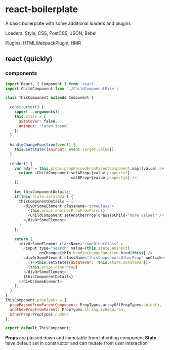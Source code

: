# react-boilerplate
A basic boilerplate with some additional loaders and plugins

Loaders: Style, CSS, PostCSS, JSON, Babel

Plugins: HTMLWebpackPlugin, HMR

## react (quickly)
### components

```javascript
import React, { Component } from 'react';
import ChildComponent from './ChildComponentFile';

class ThisComponent extends Component {
  
  constructor() {
    super(...arguments);
    this.state = {
      aStateVar: false,
      anInput: "lorem ipsum"
    };
  }
  
  handleChangeFunction(event) {
    this.setState({anInput: event.target.value});
  }
  
  render() {
    var aVar = this.props.propPassedFromParentComponent.map((value) => {
      return <ChildComponent setAProp={value.property1}
                             setBProp={value.propertyb} />
    });
    
    let thisComponentDetails;
    if(this.state.aStateVar) {
      thisComponentDetails = (
        <divOrSomeElement className="someClass">
          {this.props.anotherPropFromParent}
          <ChildComponent setAnotherPropToPassToChild="more values" />
        </divOrSomeElement>
      )
    };
    
    return (
      <divOrSomeElement className="someOtherClass" >
        <input type="search" value={this.state.anInput}
               onChange={this.handleChangeFunction.bind(this)} />
        <divOrSomeElement className="thisComponentsOtherProp" onClick={
          ()=>this.setState({aStateVar: !this.state.aStateVar})>
          {this.props.otherProp}
        </divOrSomeElement>
        {thisComponentDetails}
      </divOrSomeElement>
    );
  }
}
ThisComponent.propTypes = {
  propPassedFromParentComponent: PropTypes.arrayOf(PropTypes.object),
  anotherPropFromParent: PropTypes.string.isRequired,
  otherProp:PropTypes.number
};

export default ThisComponent;
```

**Props** are passed down and immutable from inheriting component
**State** have default set in constructor and can mutate from user interaction
